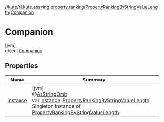 //[kute](../../../../index.md)/[nl.kute.asstring.property.ranking](../../index.md)/[PropertyRankingByStringValueLength](../index.md)/[Companion](index.md)

# Companion

[jvm]\
object [Companion](index.md)

## Properties

| Name | Summary |
|---|---|
| [instance](instance.md) | [jvm]<br>@[AsStringOmit](../../../nl.kute.asstring.annotation.modify/-as-string-omit/index.md)<br>var [instance](instance.md): [PropertyRankingByStringValueLength](../index.md)<br>Singleton instance of [PropertyRankingByStringValueLength](../index.md) |
